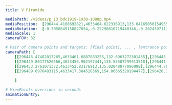 ```yaml
---
title: V Piramide

mediaPath: /videos/p_13_bdc1919-1938-1080p.mp4
mediaPosition:  [296444.4168692821,4633464.622316913,133.04165050154955]
mediaRotation:  [-0.7058849158827654,-0.22290816719440346,-0.20245971131340537,-0.6411306417744402]
mediaScale: 1
cameraFOV: 32

# Pair of camera points and targets: [final point], ... , [entrance point]
cameraPath: [
    [[296446.47482017265,4633461.6887883255,132.6963272301455],[296445.2006596956,4633463.505054302,132.91013080837945]],
    [[296449.86177526566,4633456.962197441,135.55507299913518],[296441.5490049243,4633467.01842608,132.65794686975082]],
    [[296453.2761071372,4633452.83176913,135.02048877096098],[296444.7625299597,4633462.964742666,133.1590173201688]],
    [[296489.6976483115,4633417.304520369,154.06665320194477],[296420.2281258672,4633486.175786515,139.25520817250606]]
    
    ]

# ViewPoints overrides in seconds
animationEntry:
---
```

